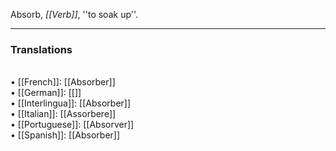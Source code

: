 Absorb, <i>[[Verb]]</i>, ''to soak up''. 
<HR> <P> <H3>Translations</H3>
<BR>• [[French]]: [[Absorber]]
<BR>• [[German]]: [[]]
<BR>• [[Interlingua]]: [[Absorber]]
<BR>• [[Italian]]: [[Assorbere]]
<BR>• [[Portuguese]]: [[Absorver]]
<BR>• [[Spanish]]: [[Absorber]]
<BR>